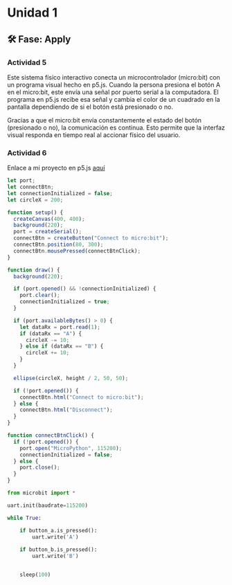 # Unidad 1

## 🛠 Fase: Apply

### Actividad 5  
Este sistema físico interactivo conecta un microcontrolador (micro:bit) con un programa visual hecho en p5.js. Cuando la persona presiona el botón A en el micro:bit, este envía una señal por puerto serial a la computadora. El programa en p5.js recibe esa señal y cambia el color de un cuadrado en la pantalla dependiendo de si el botón está presionado o no.

Gracias a que el micro:bit envía constantemente el estado del botón (presionado o no), la comunicación es continua. Esto permite que la interfaz visual responda en tiempo real al accionar físico del usuario.  


### Actividad 6
Enlace a mi proyecto en p5.js [aquí](https://editor.p5js.org/n4ndeZzz/sketches/Cz1YTku9Q)  

```javascript
let port;
let connectBtn;
let connectionInitialized = false;
let circleX = 200;

function setup() {
  createCanvas(400, 400);
  background(220);
  port = createSerial();
  connectBtn = createButton("Connect to micro:bit");
  connectBtn.position(80, 300);
  connectBtn.mousePressed(connectBtnClick);
}

function draw() {
  background(220);

  if (port.opened() && !connectionInitialized) {
    port.clear();
    connectionInitialized = true;
  }

  if (port.availableBytes() > 0) {
    let dataRx = port.read(1);
    if (dataRx == "A") {
      circleX -= 10; 
    } else if (dataRx == "B") {
      circleX += 10; 
    }
  }

  ellipse(circleX, height / 2, 50, 50);

  if (!port.opened()) {
    connectBtn.html("Connect to micro:bit");
  } else {
    connectBtn.html("Disconnect");
  }
}

function connectBtnClick() {
  if (!port.opened()) {
    port.open("MicroPython", 115200);
    connectionInitialized = false;
  } else {
    port.close();
  }
}
```

```py
from microbit import *

uart.init(baudrate=115200)

while True:

    if button_a.is_pressed():
        uart.write('A')
        
    if button_b.is_pressed():
        uart.write('B')


    sleep(100)
```
